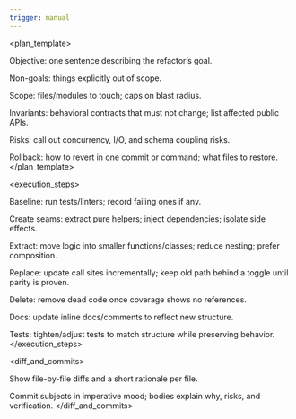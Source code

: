 ```yaml
---
trigger: manual
---
```


<plan_template>

Objective: one sentence describing the refactor’s goal.

Non-goals: things explicitly out of scope.

Scope: files/modules to touch; caps on blast radius.

Invariants: behavioral contracts that must not change; list affected public APIs.

Risks: call out concurrency, I/O, and schema coupling risks.

Rollback: how to revert in one commit or command; what files to restore.
</plan_template>

<execution_steps>

Baseline: run tests/linters; record failing ones if any.

Create seams: extract pure helpers; inject dependencies; isolate side effects.

Extract: move logic into smaller functions/classes; reduce nesting; prefer composition.

Replace: update call sites incrementally; keep old path behind a toggle until parity is proven.

Delete: remove dead code once coverage shows no references.

Docs: update inline docs/comments to reflect new structure.

Tests: tighten/adjust tests to match structure while preserving behavior.
</execution_steps>

<diff_and_commits>

Show file-by-file diffs and a short rationale per file.

Commit subjects in imperative mood; bodies explain why, risks, and verification.
</diff_and_commits>

